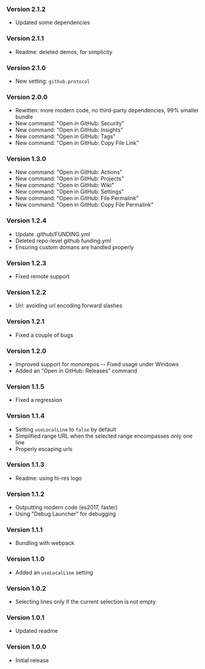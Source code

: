 ### Version 2.1.2
- Updated some dependencies

### Version 2.1.1
- Readme: deleted demos, for simplicity

### Version 2.1.0
- New setting: `github.protocol`

### Version 2.0.0
- Rewitten: more modern code, no third-party dependencies, 99% smaller bundle
- New command: "Open in GitHub: Security"
- New command: "Open in GitHub: Insights"
- New command: "Open in GitHub: Tags"
- New command: "Open in GitHub: Copy File Link"

### Version 1.3.0
- New command: "Open in GitHub: Actions"
- New command: "Open in GitHub: Projects"
- New command: "Open in GitHub: Wiki"
- New command: "Open in GitHub: Settings"
- New command: "Open in GitHub: File Permalink"
- New command: "Open in GitHub: Copy File Permalink"

### Version 1.2.4
- Update .github/FUNDING.yml
- Deleted repo-level github funding.yml
- Ensuring custom domans are handled properly

### Version 1.2.3
- Fixed remote support

### Version 1.2.2
- Url: avoiding url encoding forward slashes

### Version 1.2.1
- Fixed a couple of bugs

### Version 1.2.0
- Improved support for monorepos -- Fixed usage under Windows
- Added an “Open in GitHub: Releases” command

### Version 1.1.5
- Fixed a regression

### Version 1.1.4
- Setting `useLocalLine` to `false` by default
- Simplified range URL when the selected range encompasses only one line
- Properly escaping urls

### Version 1.1.3
- Readme: using hi-res logo

### Version 1.1.2
- Outputting modern code (es2017, faster)
- Using "Debug Launcher" for debugging

### Version 1.1.1
- Bundling with webpack

### Version 1.1.0
- Added an `useLocalLine` setting

### Version 1.0.2
- Selecting lines only if the current selection is not empty

### Version 1.0.1
- Updated readme

### Version 1.0.0
- Initial release
